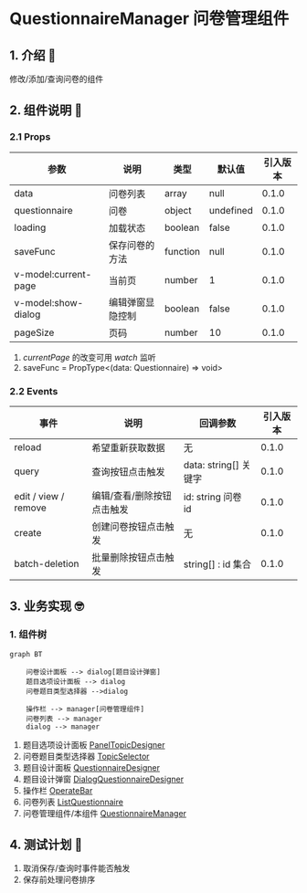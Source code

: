 # QuestionnaireManager 问卷管理组件

## 1. 介绍 🤔

修改/添加/查询问卷的组件

## 2. 组件说明 🥳

### 2.1 Props

| 参数                | 说明             | 类型     | 默认值    | 引入版本 |
| ------------------- | ---------------- | -------- | --------- | -------- |
| data                | 问卷列表         | array    | null      | 0.1.0    |
| questionnaire       | 问卷             | object   | undefined | 0.1.0    |
| loading  | 加载状态 | boolean  | false     | 0.1.0    |
| saveFunc            | 保存问卷的方法   | function | null      | 0.1.0    |
| v-model:current-page | 当前页           | number   | 1         | 0.1.0    |
| v-model:show-dialog  | 编辑弹窗显隐控制 | boolean  | false     | 0.1.0    |
| pageSize            | 页码             | number   | 10        | 0.1.0    |

1. _currentPage_ 的改变可用 _watch_ 监听
2. saveFunc = PropType<(data: Questionnaire) => void>

### 2.2 Events

| 事件                 | 说明                       | 回调参数              | 引入版本 |
| -------------------- | -------------------------- | --------------------- | -------- |
| reload               | 希望重新获取数据           | 无                    | 0.1.0    |
| query                | 查询按钮点击触发           | data: string[] 关键字 | 0.1.0    |
| edit / view / remove | 编辑/查看/删除按钮点击触发 | id: string 问卷 id    | 0.1.0    |
| create               | 创建问卷按钮点击触发       | 无                    | 0.1.0    |
| batch-deletion       | 批量删除按钮点击触发       | string[] : id 集合    | 0.1.0    |

## 3. 业务实现 🤓

### 1. 组件树

```mermaid
graph BT

    问卷设计面板 --> dialog[题目设计弹窗]
    题目选项设计面板 --> dialog
    问卷题目类型选择器 -->dialog

    操作栏 --> manager[问卷管理组件]
    问卷列表 --> manager
    dialog --> manager

```

1. 题目选项设计面板 [PanelTopicDesigner](./components/PanelTopicDesigner/README.md)
2. 问卷题目类型选择器 [TopicSelector](./components/TopicSelector/README.md)
3. 题目设计面板 [QuestionnaireDesigner](./components/QuestionnaireDesigner/README.md)
4. 题目设计弹窗 [DialogQuestionnaireDesigner](./components/DialogQuestionnaireDesigner/README.md)
5. 操作栏 [OperateBar](./components/OperateBar/README.md)
6. 问卷列表 [ListQuestionnaire](./components/ListQuestionnaire/README.md)
7. 问卷管理组件/本组件 [QuestionnaireManager](./README.md)

## 4. 测试计划 👻

1. 取消保存/查询时事件能否触发
2. 保存前处理问卷排序
